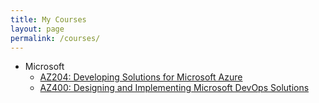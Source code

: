 ```yaml
---
title: My Courses
layout: page
permalink: /courses/
---
```


- Microsoft
  - [AZ204: Developing Solutions for Microsoft Azure](AZ204)
  - [AZ400: Designing and Implementing Microsoft DevOps Solutions](AZ400)
